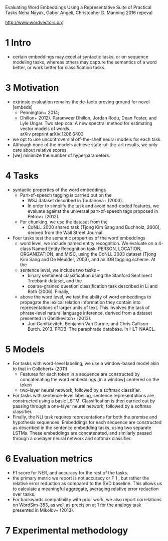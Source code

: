 Evaluating Word Embeddings
  Using a Representative Suite of Practical Tasks
Neha Nayak, Gabor Angeli, Christopher D. Manning
2016 repeval

http://www.wordvectors.org
 
# 1 Intro 

* certain embeddings may excel at syntactic tasks, or on sequence modeling
tasks, whereas others may capture the semantics of a word better, or work
better for classification tasks.

# 3 Motivation

* extrinsic evaluation remains the de-facto proving ground for novel [embeds]
  * Pennington+ 2014; 
  * Dhillon+ 2012).
    Paramveer Dhillon, Jordan Rodu, Dean Foster, and Lyle Ungar. 
    Two step cca: A new spectral method for estimating vector models of words.  
    arXiv preprint arXiv:1206.6403
* we opt to use uncontroversial off-the-shelf neural models for each task.
* Although none of the models achieve state-of-the-art results, we only care
about relative scores
* [we] minimize the number of hyperparameters.

# 4 Tasks

* syntactic properties of the word embeddings
  * Part-of-speech tagging is carried out on the 
    * WSJ dataset described in Toutanova+ (2003). 
    * In order to simplify the task and avoid hand-coded features, we evaluate
    against the universal part-of-speech tags proposed in Petrov+ (2012).
  * For chunking, we use the dataset from the 
    * CoNLL 2000 shared task (Tjong Kim Sang and Buchholz, 2000), derived from
    the Wall Street Journal.
* Four tasks test the semantic properties of the word embeddings
  * word level, we include named entity recognition. We evaluate on a 4-class
  Named Entity Recognition task: PERSON, LOCATION, ORGANIZATION, and MISC,
  using the CoNLL 2003 dataset (Tjong Kim Sang and De Meulder, 2003), and an
  IOB tagging scheme.  At the 
  * sentence level, we include two tasks – 
    * binary sentiment classification using the Stanford Sentiment Treebank
    dataset, and the 
    * coarse-grained question classification task described in
    Li and Roth (2006).  Finally, 
  * above the word level, we test the ability of word embeddings to propagate
  the lexical relation information they contain into representations of larger
  units of text. This involves the task of phrase-level natural language
  inference, derived from a dataset presented in Ganitkevitch+ (2013).
    * Juri Ganitkevitch, Benjamin Van Durme, and Chris Callison-Burch. 2013.
    PPDB: The paraphrase database. In HLT-NAACL.

# 5 Models

* For tasks with word-level labeling, we use a 
  window-based model akin to that in Collobert+ (2011)
  * Features for each token in a sequence are constructed 
    by concatenating the word embeddings [in a window] centered on the token
  * two-layer neural network, followed by a softmax classifier.
* For tasks with sentence-level labeling, sentence representations are
  constructed using a basic LSTM. Classification is then carried out by passing
  through a one-layer neural network, followed by a softmax classifier.
* Finally, the NLI task requires representations for both the premise and
  hypothesis sequences.  Embeddings for each sequence are constructed as
  described in the sentence embedding tasks, using two separate LSTMs. These
  embeddings are concatenated, and similarly passed through a onelayer neural
  network and softmax classifier. 

# 6 Evaluation metrics

*  F1 score for NER, and accuracy for the rest of the tasks.
* the primary metric we report is not accuracy or F 1 , but rather the relative
error reduction as compared to the SVD baseline.  This allows us to calculate
a meaningful aggregate, averaging relative error reduction over tasks.  
* For backwards compatibility with prior work, we also report correlations on
WordSim-353, as well as precision at 1 for the analogy task presented in
Mikolov+ (2013).

# 7 Experimental methodology 
